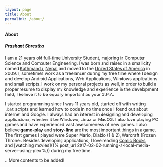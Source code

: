 ```yaml
---
layout: page
title: About
permalink: /about/
---
```


#### <i class="fa fa-user" aria-hidden="true"></i> About 

##### Prashant Shrestha

I am a 21 years old full-time University Student, majoring in Computer Science and Computer Engineering. I was born and raised in a small city named [Kathmandu](https://en.wikipedia.org/wiki/Kathmandu), [Nepal](https://en.wikipedia.org/wiki/Nepal) and moved to the [United States of America](https://en.wikipedia.org/wiki/United_States) in 2009. I, sometimes work as a freelancer during my free time where I design and develop Android Applications, Web Applications, Windows applications and small scripts. I work on my personal projects as well, in order to build a proper resume to display my knowledge and experience in the development field, I believe it to be equally important as your G.P.A.

I started programming since I was 11 years old, started off with writing `.bat` scripts and learned how to code in no time once I found out about internet and Google. I always had an interest in designing and developing applications, whether it be Windows, Linux or MacOS. I also love playing PC games and have experienced vast awesomeness of new games. I also believe **game-play** and **story-line** are the most important things in a game. The first games I played were Super Mario, Diablo (1 & 2), Warcraft (Frozen Throne). Besides developing applications, I love reading [Comic Books](https://en.wikipedia.org/wiki/Comic_book) and [watching movies]({% post_url 2017-02-02-running-a-local-media-server-using-plex %}) during my free time.

.. More contents to be added!